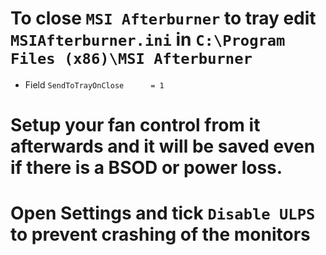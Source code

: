 # To close `MSI Afterburner` to tray edit `MSIAfterburner.ini` in `C:\Program Files (x86)\MSI Afterburner`
* Field `SendToTrayOnClose		= 1`
# Setup your fan control from it afterwards and it will be saved even if there is a BSOD or power loss.
# Open Settings and tick `Disable ULPS` to prevent crashing of the monitors